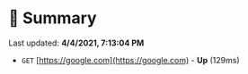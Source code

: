 # 📖 Summary
Last updated: **4/4/2021, 7:13:04 PM**

- `GET` [https://google.com](https://google.com) - **Up** (129ms)
